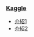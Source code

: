 ### [Kaggle](https://www.kaggle.com/)
  - [介紹1](https://medium.com/@yehjames/%E8%B3%87%E6%96%99%E5%88%86%E6%9E%90-%E6%A9%9F%E5%99%A8%E5%AD%B8%E7%BF%92-%E7%AC%AC1-3%E8%AC%9B-kaggle%E4%BB%8B%E7%B4%B9-f0fd99d30f92)
  - [介紹2](https://zhuanlan.zhihu.com/p/25686876)
  
  
  
